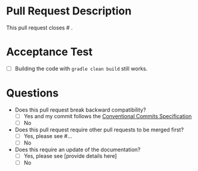 # Pull Request Description

This pull request closes # .

# Acceptance Test

* [ ] Building the code with `gradle clean build` still works.

# Questions

* Does this pull request break backward compatibility? 
  * [ ] Yes and my commit follows the [Conventional Commits Specification](https://www.conventionalcommits.org/en/v1.0.0/)
  * [ ] No

* Does this pull request require other pull requests to be merged first? 
  * [ ] Yes, please see #...
  * [ ] No

* Does this require an update of the documentation?
  * [ ] Yes, please see [provide details here]
  * [ ] No
